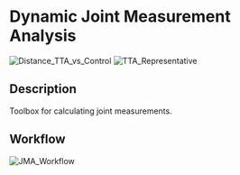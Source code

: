 # Dynamic Joint Measurement Analysis
![Distance_TTA_vs_Control](https://user-images.githubusercontent.com/69816397/211891169-d905490a-9692-4162-b5f7-3c27e6a9c24a.gif)
![TTA_Representative](https://github.com/Lenz-Lab/JMA/assets/69816397/84325e31-6759-422e-a0de-fb249d2b93e1.gif)
## Description
Toolbox for calculating joint measurements.

## Workflow
![JMA_Workflow](https://github.com/user-attachments/assets/61e2161b-e3a9-4342-91f2-40ce85ed5e20)

